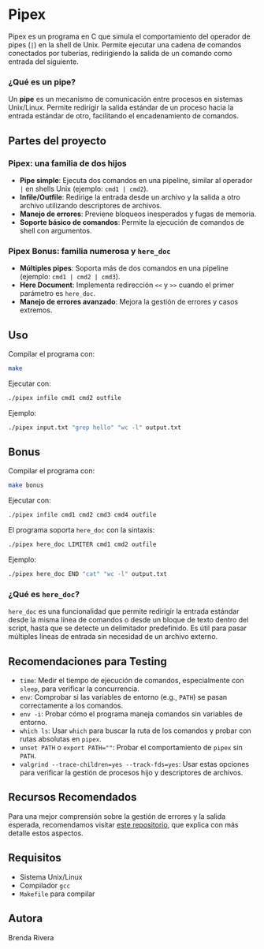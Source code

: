 # Pipex

Pipex es un programa en C que simula el comportamiento del operador de pipes (`|`) en la shell de Unix. Permite ejecutar una cadena de comandos conectados por tuberías, redirigiendo la salida de un comando como entrada del siguiente.

### ¿Qué es un pipe?
Un **pipe** es un mecanismo de comunicación entre procesos en sistemas Unix/Linux. Permite redirigir la salida estándar de un proceso hacia la entrada estándar de otro, facilitando el encadenamiento de comandos.

## Partes del proyecto 
### Pipex: una familia de dos hijos
- **Pipe simple**: Ejecuta dos comandos en una pipeline, similar al operador `|` en shells Unix (ejemplo: `cmd1 | cmd2`).
- **Infile/Outfile**: Redirige la entrada desde un archivo y la salida a otro archivo utilizando descriptores de archivos.
- **Manejo de errores**: Previene bloqueos inesperados y fugas de memoria.
- **Soporte básico de comandos**: Permite la ejecución de comandos de shell con argumentos.

### Pipex Bonus: familia numerosa y `here_doc`
- **Múltiples pipes**: Soporta más de dos comandos en una pipeline (ejemplo: `cmd1 | cmd2 | cmd3`).
- **Here Document**: Implementa redirección `<<` y `>>` cuando el primer parámetro es `here_doc`.
- **Manejo de errores avanzado**: Mejora la gestión de errores y casos extremos.

## Uso
Compilar el programa con:
```sh
make
```
Ejecutar con:
```sh
./pipex infile cmd1 cmd2 outfile
```
Ejemplo:
```sh
./pipex input.txt "grep hello" "wc -l" output.txt
```

## Bonus
Compilar el programa con:
```sh
make bonus
```
Ejecutar con:
```sh
./pipex infile cmd1 cmd2 cmd3 cmd4 outfile
```

El programa soporta `here_doc` con la sintaxis:
```sh
./pipex here_doc LIMITER cmd1 cmd2 outfile
```
Ejemplo:
```sh
./pipex here_doc END "cat" "wc -l" output.txt
```

### ¿Qué es `here_doc`?
`here_doc` es una funcionalidad que permite redirigir la entrada estándar desde la misma línea de comandos o desde un bloque de texto dentro del script, hasta que se detecte un delimitador predefinido. Es útil para pasar múltiples líneas de entrada sin necesidad de un archivo externo.

## Recomendaciones para Testing
- `time`: Medir el tiempo de ejecución de comandos, especialmente con `sleep`, para verificar la concurrencia.
- `env`: Comprobar si las variables de entorno (e.g., `PATH`) se pasan correctamente a los comandos.
- `env -i`: Probar cómo el programa maneja comandos sin variables de entorno.
- `which ls`: Usar `which` para buscar la ruta de los comandos y probar con rutas absolutas en `pipex`.
- `unset PATH` o `export PATH=""`: Probar el comportamiento de `pipex` sin `PATH`.
- `valgrind --trace-children=yes --track-fds=yes`: Usar estas opciones para verificar la gestión de procesos hijo y descriptores de archivos.

## Recursos Recomendados
Para una mejor comprensión sobre la gestión de errores y la salida esperada, recomendamos visitar [este repositorio](https://github.com/oliverkingz/pipex), que explica con más detalle estos aspectos.

## Requisitos
- Sistema Unix/Linux
- Compilador `gcc`
- `Makefile` para compilar

## Autora
Brenda Rivera


